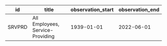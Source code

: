 | id     | title                            | observation_start   | observation_end   |
|--------|----------------------------------|---------------------|-------------------|
| SRVPRD | All Employees, Service-Providing | 1939-01-01          | 2022-06-01        |